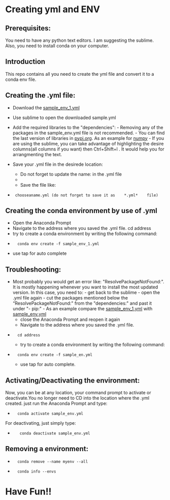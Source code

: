 # Creating yml and ENV

## Prerequisites:
You need to have any python text editors. I am suggesting the sublime. Also, you need to install conda on your computer.

## Introduction

This repo contains all you need to create the yml file and convert it to a conda env file.  

## Creating the .yml file:
- Download the [sample_env_1.yml](https://github.com/MehdiMahmoodi/ENV_with_yml/blob/main/sample_env_1.yml)
- Use sublime to open the downloaded sample.yml        
- Add the required libraries to the "dependencies":
        -   Removing any of the packages in the sample_env.yml file is not recommended.
        -   You can find the last version of libraries in [pypi.org](https://pypi.org/). As an example for [numpy](https://pypi.org/project/numpy/)
        -   If you are using the sublime, you can take advantage of highlighting the desire columns(all columns if you want) then Ctrl+Shift+l . It would help you for arrangmenting the text.
  
- Save your .yml file in the desirede location:
    -   Do not forget to update the name: in the .yml file
    -   
    -   Save the file like:
-      chooseaname.yml (do not forget to save it as    *.yml*    file) 
## Creating the conda environment by use of .yml 
-   Open the Anaconda Prompt
-   Navigate to the address where you saved the .yml file.
        cd address
-   try to create a conda environment by writing the following command:
-       conda env create -f sample_env_1.yml
-   use tap for auto complete

## Troubleshooting:
-   Most probably you would get an error like: "ResolvePackageNotFound:". It is mostly happening whenever you want to install the most updated version. In this case, you need to:
        -   get back to the sublime
        -   open the .yml file again
        -   cut the packages mentioned below the “ResolvePackageNotFound:" from the "dependencies:" and past it under "- pip:"
        -   As an example compare the [sample_env_1.yml](https://github.com/MehdiMahmoodi/ENV_with_yml/blob/main/sample_env_1.yml) with [sample_env.yml](https://github.com/MehdiMahmoodi/ENV_with_yml/blob/main/sample_env.yml)
    -   close the Anaconda Prompt and reopen it again
    -   Navigate to the address where you saved the .yml file.
-       cd address
    -   try to create a conda environment by writing the following command:
-       conda env create -f sample_en.yml
    -   use tap for auto complete.
## Activating/Deactivating the environment:
Now, you can be at any location, your command prompt to activate or deactivate.You no longer need to CD into the location where the .yml created.
just run the Anaconda Prompt and type:
-       conda activate sample_env.yml
For deactivating, just simply type:
-        conda deactivate sample_env.yml 
## Removing a environment:
-       conda remove --name myenv --all
-       conda info --envs
# Have Fun!!
